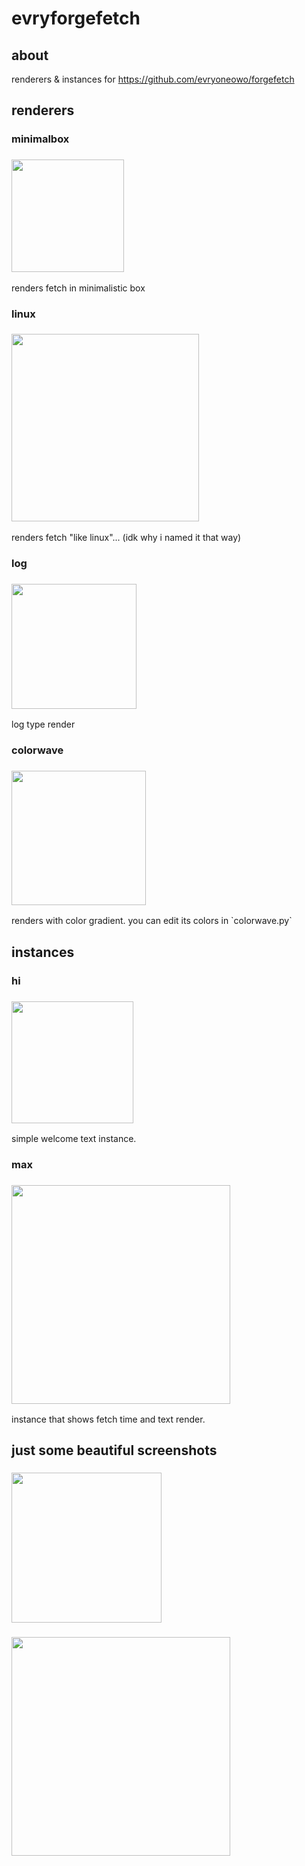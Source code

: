 # evryforgefetch
## about
renderers & instances for https://github.com/evryoneowo/forgefetch

## renderers
### minimalbox
<h3><img src="https://github.com/user-attachments/assets/757156c9-8054-4beb-9f55-a9998742604f" height="180px"></h3>
renders fetch in minimalistic box

### linux
<h3><img src="https://github.com/user-attachments/assets/547b5bef-9347-4d7f-839e-050b2be0bd4c" height="300px"></h3>
renders fetch "like linux"... (idk why i named it that way)

### log
<h3><img src="https://github.com/user-attachments/assets/388e8d46-9cb7-41a4-adf1-ac5e3b90ab2c" height="200px"></h3>
log type render

### colorwave
<h3><img src="https://github.com/user-attachments/assets/23f27b47-0a40-438e-8ad4-fe6230908bf8" height="215px"></h3>
renders with color gradient. you can edit its colors in `colorwave.py`

## instances
### hi
<h3><img src="https://github.com/user-attachments/assets/0114cde3-f7c2-4769-97d6-4cb219f8ef62" height="195px"></h3>
simple welcome text instance.

### max
<h3><img src="https://github.com/user-attachments/assets/84462419-49b0-4b98-b177-bf16093bdd8a" height="350px"></h3>
instance that shows fetch time and text render.

## just some beautiful screenshots
<h3><img src="https://github.com/user-attachments/assets/0f6dd25d-2ab1-4aec-b4b2-2da105ba49a3" height="240px"></h3>
<h3><img src="https://github.com/user-attachments/assets/a08e59d4-46c4-4eeb-88e6-35545a917711" height="350px"></h3>

